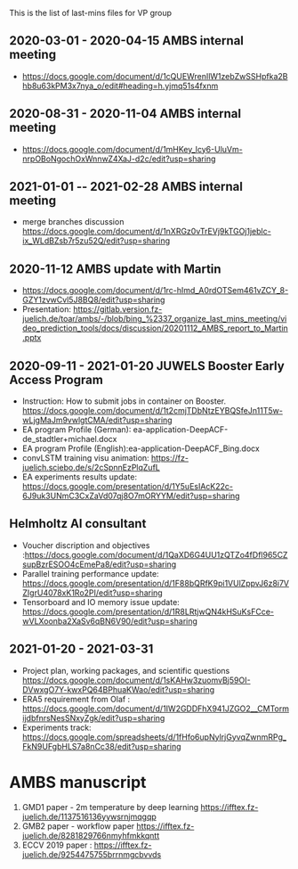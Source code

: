 This is the list of last-mins files for VP group

## 2020-03-01 - 2020-04-15 AMBS internal meeting

- https://docs.google.com/document/d/1cQUEWrenIlW1zebZwSSHpfka2Bhb8u63kPM3x7nya_o/edit#heading=h.yjmq51s4fxnm

## 2020-08-31 - 2020-11-04 AMBS internal meeting

- https://docs.google.com/document/d/1mHKey_lcy6-UluVm-nrpOBoNgochOxWnnwZ4XaJ-d2c/edit?usp=sharing


## 2021-01-01 -- 2021-02-28 AMBS internal meeting

- merge branches discussion https://docs.google.com/document/d/1nXRGz0vTrEVj9kTGOj1jeblc-ix_WLdBZsb7r5zu52Q/edit?usp=sharing


## 2020-11-12 AMBS update with Martin

- https://docs.google.com/document/d/1rc-hImd_A0rdOTSem461vZCY_8-GZY1zvwCvl5J8BQ8/edit?usp=sharing
- Presentation: https://gitlab.version.fz-juelich.de/toar/ambs/-/blob/bing_%2337_organize_last_mins_meeting/video_prediction_tools/docs/discussion/20201112_AMBS_report_to_Martin.pptx


## 2020-09-11 - 2021-01-20 JUWELS Booster Early Access Program 
- Instruction: How to submit jobs in container on Booster. https://docs.google.com/document/d/1t2cmjTDbNtzEYBQSfeJn11T5w-wLjgMaJm9vwlgtCMA/edit?usp=sharing
- EA program Profile (German): ea-application-DeepACF-de_stadtler+michael.docx 
- EA program Profile (English):ea-application-DeepACF_Bing.docx
- convLSTM training visu animation: https://fz-juelich.sciebo.de/s/2cSpnnEzPlqZufL
- EA experiments results update: https://docs.google.com/presentation/d/1Y5uEsIAcK22c-6J9uk3UNmC3CxZaVd07qj8O7mORYYM/edit?usp=sharing


##  Helmholtz AI consultant
- Voucher discription and objectives :https://docs.google.com/document/d/1QaXD6G4UU1zQTZo4fDfl965CZsupBzrESOO4cEmePa8/edit?usp=sharing
- Parallel training performance update: https://docs.google.com/presentation/d/1F88bQRfK9pi1VUlZppvJ6z8i7VZIgrU4078xK1Ro2PI/edit?usp=sharing
- Tensorboard and IO memory issue update: https://docs.google.com/presentation/d/1R8LRtjwQN4kHSuKsFCce-wVLXoonba2XaSv6qBN6V90/edit?usp=sharing

## 2021-01-20 - 2021-03-31
- Project plan, working packages, and scientific questions https://docs.google.com/document/d/1sKAHw3zuomvBj59OI-DVwxgO7Y-kwxPQ64BPhuaKWao/edit?usp=sharing
- ERA5 requirement from Olaf : https://docs.google.com/document/d/1IW2GDDFhX941JZGO2__CMTormijdbfnrsNesSNxyZgk/edit?usp=sharing
- Experiments track: https://docs.google.com/spreadsheets/d/1fHfo6upNylrjGyvqZwnmRPg_FkN9UFgbHLS7a8nCc38/edit?usp=sharing

# AMBS manuscript
1. GMD1 paper - 2m temperature by deep learning https://ifftex.fz-juelich.de/1137516136yywsrnjmqgqp
2. GMB2 paper - workflow paper https://ifftex.fz-juelich.de/8281829766nmyhfmkkqntt
3. ECCV 2019 paper :  https://ifftex.fz-juelich.de/9254475755brrnmgcbvvds

